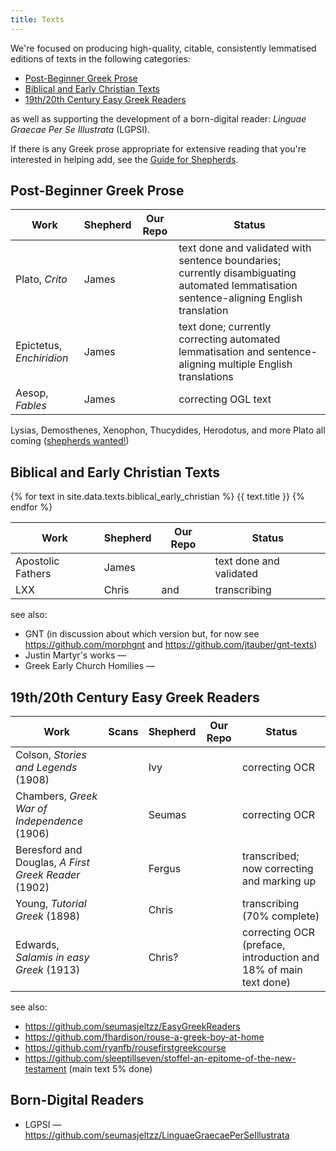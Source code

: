 ```yaml
---
title: Texts
---
```


We're focused on producing high-quality, citable, consistently lemmatised editions of texts in the following categories:

* [Post-Beginner Greek Prose](#post-beginner-greek-prose)
* [Biblical and Early Christian Texts](#biblical-and-early-christian-texts)
* [19th/20th Century Easy Greek Readers](#19th20th-century-easy-greek-readers)

as well as supporting the development of a born-digital reader: _Linguae Graecae Per Se Illustrata_ (LGPSI).

If there is any Greek prose appropriate for extensive reading that you're interested in helping add, see the [Guide for Shepherds](https://greek-learner-texts.github.io/guide_for_shepherds/).

## Post-Beginner Greek Prose

| Work | Shepherd | Our Repo | Status |
|------|----------|----------|--------|
| Plato, _Crito_ | James | <a href="https://github.com/jtauber/plato-texts"><i class="fab fa-github"></i></a> | text done and validated with sentence boundaries; currently disambiguating automated lemmatisation sentence-aligning English translation |
| Epictetus, _Enchiridion_ | James | <a href="https://github.com/jtauber/enchiridion"><i class="fab fa-github"></i></a> | text done; currently correcting automated lemmatisation and sentence-aligning multiple English translations |
| Aesop, _Fables_ | James | <a href="https://github.com/jtauber/aesop"><i class="fab fa-github"></i></a> | correcting OGL text |

Lysias, Demosthenes, Xenophon, Thucydides, Herodotus, and more Plato all coming ([shepherds wanted!](https://greek-learner-texts.github.io/guide_for_shepherds/))

## Biblical and Early Christian Texts

{% for text in site.data.texts.biblical_early_christian %}
    {{ text.title }}
{% endfor %}

| Work | Shepherd | Our Repo | Status |
|------|----------|----------|--------|
| Apostolic Fathers | James | <a href="https://jtauber.github.io/apostolic-fathers/"><i class="fab fa-github"></i></a> | text done and validated |
| LXX | Chris | <a href="https://github.com/sleeptillseven/LXX-Swete"><i class="fab fa-github"></i></a> and <a href="https://github.com/nathans/lxx-swete"><i class="fab fa-github"></i></a> | transcribing |

see also:

* GNT (in discussion about which version but, for now see <https://github.com/morphgnt> and <https://github.com/jtauber/gnt-texts>)
* Justin Martyr's works — <a href="https://github.com/Mallioch/justin-martyr-texts"><i class="fab fa-github"></i></a>
* Greek Early Church Homilies — <a href="https://github.com/fhardison/greek-early-church"><i class="fab fa-github"></i></a>

## 19th/20th Century Easy Greek Readers

| Work | Scans | Shepherd | Our Repo | Status |
|------|-------|----------|----------|--------|
| Colson, _Stories and Legends_ (1908) | <a href="https://archive.org/details/storiesandlegen00colsgoog"><i class="far fa-file-image"></i></a> | Ivy | <a href="https://github.com/IvyJL/colson-stories"><i class="fab fa-github"></i></a> | correcting OCR |
| Chambers, _Greek War of Independence_ (1906) | <a href="https://archive.org/details/in.ernet.dli.2015.13619/page/n1/mode/2up"><i class="far fa-file-image"></i></a> | Seumas | <a href="https://github.com/seumasjeltzz/ChambersGreekWar"><i class="fab fa-github"></i></a> | correcting OCR |
| Beresford and Douglas, _A First Greek Reader_ (1902) | <a href="http://www.vivariumnovum.it/edizioni/libri/dominio-pubblico/Beresford%20&%20Douglas%20-%20A%20first%20Greek%20reader.pdf"><i class="far fa-file-image"></i></a> | Fergus | <a href="https://github.com/seumasjeltzz/Beresford"><i class="fab fa-github"></i></a> | transcribed; now correcting and marking up |
| Young, _Tutorial Greek_ (1898) | <a href="https://archive.org/details/tutorialgreekrea00younuoft"><i class="far fa-file-image"></i></a> | Chris | <a href="https://github.com/sleeptillseven/youngs-tutorial-greek-reader"><i class="fab fa-github"></i></a> | transcribing (70% complete) |
| Edwards, _Salamis in easy Greek_ (1913) | <a href="https://archive.org/details/salamisineasyatt00edwa/page/n6/mode/2up"><i class="far fa-file-image"></i></a> | Chris? | <a href="https://github.com/sleeptillseven/edwards-salamis-in-easy-attic-greek"><i class="fab fa-github"></i></a> | correcting OCR (preface, introduction and 18% of main text done) |

see also:

* <https://github.com/seumasjeltzz/EasyGreekReaders>
* <https://github.com/fhardison/rouse-a-greek-boy-at-home>
* <https://github.com/ryanfb/rousefirstgreekcourse>
* <https://github.com/sleeptillseven/stoffel-an-epitome-of-the-new-testament> (main text 5% done)

## Born-Digital Readers

* LGPSI — <https://github.com/seumasjeltzz/LinguaeGraecaePerSeIllustrata>
